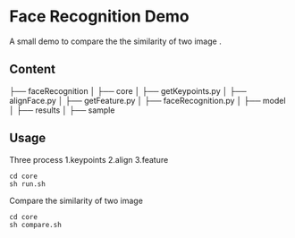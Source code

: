 # Face Recognition Demo

A small demo to compare the the similarity of two image .

## Content

├── faceRecognition
│   ├── core
│       ├──  getKeypoints.py
│       ├──  alignFace.py
│       ├──  getFeature.py
│       ├──  faceRecognition.py
│   ├── model    
│   ├── results
│   ├── sample


## Usage

Three process 1.keypoints 2.align 3.feature
```
cd core
sh run.sh
```
Compare the similarity of two image
```
cd core
sh compare.sh
```